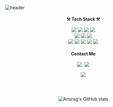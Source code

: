 ![header](https://capsule-render.vercel.app/api?type=waving&color=auto&height=180&section=header&text=Kyong's%20Github&fontSize=40)

<h4 align="center">⚒ Tech Stack ⚒</h4>
<p align="center">
  <div align="center">
    <img src="https://img.shields.io/badge/C++-00599C?style=flat&logo=cplusplus&logoColor=white"/>
    <img src="https://img.shields.io/badge/Linux-FCC624?style=flat&logo=Linux&logoColor=black"/>
    <img src="https://img.shields.io/badge/Python-3766AB?style=flat-square&logo=Python&logoColor=white"/>
    <img src="https://img.shields.io/badge/Java-007396?style=flat-square&logo=Java&logoColor=white"/>
  </div>
  
  <div align="center">
     <img src="https://img.shields.io/badge/MySQL-4479A1?style=flat-square&logo=MySQL&logoColor=white"/>
  <img src="https://img.shields.io/badge/Oracle-F80000?style=flat-square&logo=Oracle&logoColor=white"/>
  <img src="https://img.shields.io/badge/PostgresSQL-4169E1?style=flat-square&logo=PostgreSQL&logoColor=white"/>
  </div>
  
  
  <div align="center">
    <img src="https://img.shields.io/badge/Javascript-ffb13b?style=flat-square&logo=javascript&logoColor=white"/>
  <img src="https://img.shields.io/badge/TypeScript-3178C6?style=flat-square&logo=TypeScript&logoColor=white"/>
  <img src="https://img.shields.io/badge/Node.js-339933?style=flat-square&logo=Node.js&logoColor=white"/>
  <img src="https://img.shields.io/badge/Docker-2496ED?style=flat-square&logo=Docker&logoColor=white"/>
  <img src="https://img.shields.io/badge/AWS-232F3E?style=flat-square&logo=AmazonAWS&logoColor=white"/>
</div>
</p>

<h4 align="center"> Contact Me  </h4>
<p align="center">
<!--   <a href="https://velog.io/@hyeinisfree"><img src="https://img.shields.io/badge/Tech%20Blog-11B48A?style=flat-square&logo=Vimeo&logoColor=white&link=https://velog.io/@hyeinisfree"/></a>&nbsp -->
  <a href="[[https://www.instagram.com/dev.dobby/](https://www.linkedin.com/in/kyongshik-lee-1213881a5/)](https://www.linkedin.com/in/kyongshik-lee-1213881a5/)"><img src="https://img.shields.io/badge/LinkedIn-0a66c2?style=flat-square&logo=LinkedIn&logoColor=white&link=https://www.instagram.com/hye_inisfree/"/></a>&nbsp
  <a href="mailto:kyongshikl@gmail.com"><img src="https://img.shields.io/badge/Gmail-ea4335?style=flat-square&logo=Gmail&logoColor=white&link=kimhyein7110@gmail.com"/></a>
</p>


<p align="center">
  <a href="https://kyongs.github.io/" target="_blank"><img src="https://img.shields.io/badge/-TechBlog-orange"/></a>
</p>

<!-- 
👋 Hi, I’m @kyongs
- 👀 I’m interested in Database
- 🌱 I’m currently learning Flash Memory, Docker, AWS
- 💞️ I’m looking to collaborate on some awesome projects!!
- 📫 How to reach me : kyongshikl@gmail.com
- 🍭 Old github : https://github.com/kyongshik
- 🦋 Blog : https://somewheretogo.tistory.com/
- 🌻 TIL Blog: https://kyongs.github.io/
<!---
kyongs/kyongs is a ✨ special ✨ repository because its `README.md` (this file) appears on your GitHub profile.
You can click the Preview link to take a look at your changes.
---> 
<br/><br/>
<!-- [![Top Langs](https://github-readme-stats.vercel.app/api/top-langs/?username=kyongs&layout=compact)](https://github.com/anuraghazra/github-readme-stats) -->

<div align="center">
  
![Anurag's GitHub stats](https://github-readme-stats.vercel.app/api?username=kyongs&show_icons=true&theme=graywhite)
  
 </div>
